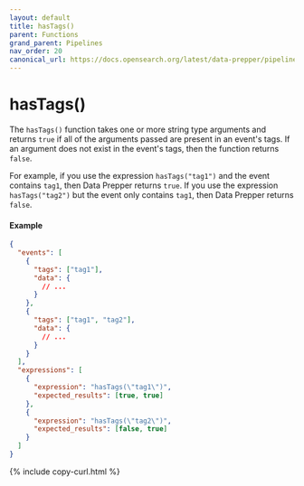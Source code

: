 ```yaml
---
layout: default
title: hasTags()
parent: Functions
grand_parent: Pipelines
nav_order: 20
canonical_url: https://docs.opensearch.org/latest/data-prepper/pipelines/has-tags/
---
```


# hasTags()

The `hasTags()` function takes one or more string type arguments and returns `true` if all of the arguments passed are present in an event's tags. If an argument does not exist in the event's tags, then the function returns `false`. 

For example, if you use the expression `hasTags("tag1")` and the event contains `tag1`, then Data Prepper returns `true`. If you use the expression `hasTags("tag2")` but the event only contains `tag1`, then Data Prepper returns `false`.

#### Example

```json
{
  "events": [
    {
      "tags": ["tag1"],
      "data": {
        // ...
      }
    },
    {
      "tags": ["tag1", "tag2"],
      "data": {
        // ...
      }
    }
  ],
  "expressions": [
    {
      "expression": "hasTags(\"tag1\")",
      "expected_results": [true, true]
    },
    {
      "expression": "hasTags(\"tag2\")",
      "expected_results": [false, true]
    }
  ]
}
```
{% include copy-curl.html %}
